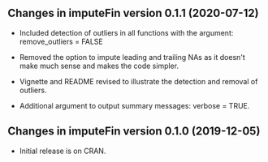 
## Changes in imputeFin version 0.1.1 (2020-07-12)

* Included detection of outliers in all functions with the argument: remove_outliers = FALSE

* Removed the option to impute leading and trailing NAs as it doesn't make much sense and makes
  the code simpler.
  
* Vignette and README revised to illustrate the detection and removal of outliers.

* Additional argument to output summary messages: verbose = TRUE.


## Changes in imputeFin version 0.1.0 (2019-12-05)

* Initial release is on CRAN.
